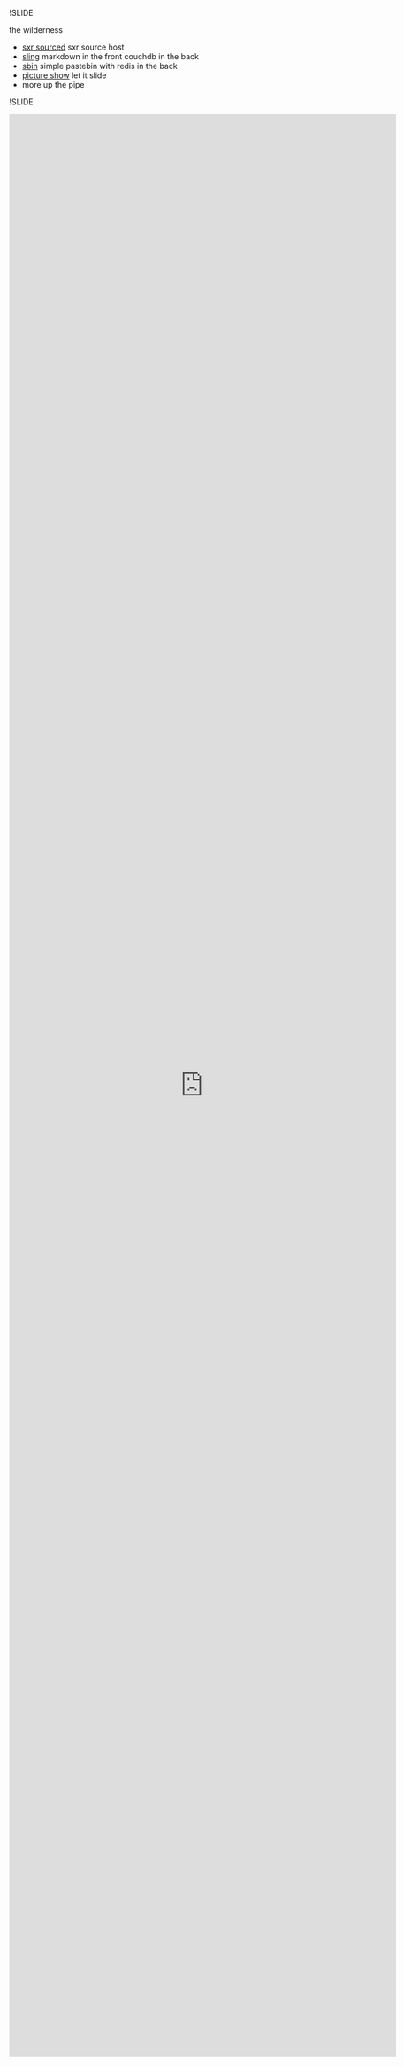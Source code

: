 !SLIDE 

the wilderness

 * [sxr sourced](http://github.com/softprops/sxr-sourced) sxr source host 
 * [sling](http://github.com/n8han/sling) markdown in the front couchdb in the back
 * [sbin](http://github.com/softprops/sbin) simple pastebin with redis in the back
 * [picture show](http://github.com/softprops/picture-show) let it slide
 * more up the pipe
 
!SLIDE
<iframe src="http://sourced.implicit.ly/net.databinder/dispatch-http/0.7.5/dispatch/Http.scala.html" width="700" height="90%" frameborder="0"> </iframe>